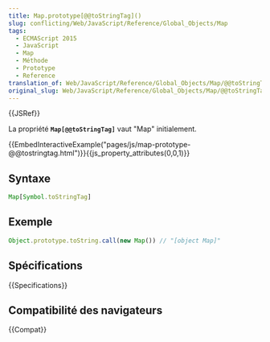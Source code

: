 ```yaml
---
title: Map.prototype[@@toStringTag]()
slug: conflicting/Web/JavaScript/Reference/Global_Objects/Map
tags:
  - ECMAScript 2015
  - JavaScript
  - Map
  - Méthode
  - Prototype
  - Reference
translation_of: Web/JavaScript/Reference/Global_Objects/Map/@@toStringTag
original_slug: Web/JavaScript/Reference/Global_Objects/Map/@@toStringTag
---
```


{{JSRef}}

La propriété **`Map[@@toStringTag]`** vaut "Map" initialement.

{{EmbedInteractiveExample("pages/js/map-prototype-@@tostringtag.html")}}{{js_property_attributes(0,0,1)}}

## Syntaxe

```js
Map[Symbol.toStringTag]
```

## Exemple

```js
Object.prototype.toString.call(new Map()) // "[object Map]"
```

## Spécifications

{{Specifications}}

## Compatibilité des navigateurs

{{Compat}}
